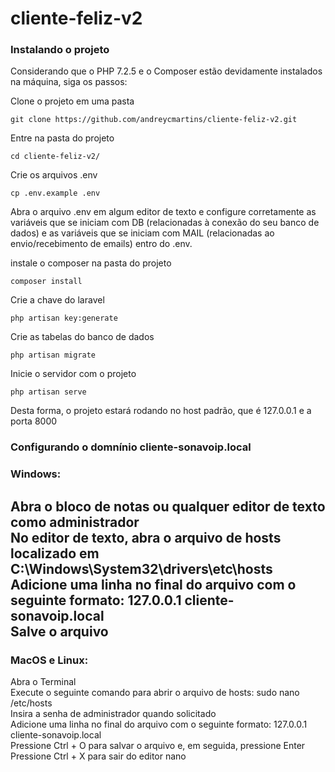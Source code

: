 # cliente-feliz-v2
 
### Instalando o projeto

Considerando que o PHP 7.2.5 e o Composer estão devidamente instalados na máquina, siga os passos:

Clone o projeto em uma pasta
```
git clone https://github.com/andreycmartins/cliente-feliz-v2.git
```
Entre na pasta do projeto
```
cd cliente-feliz-v2/
```
Crie os arquivos .env
```
cp .env.example .env
```

Abra o arquivo .env em algum editor de texto e configure corretamente as variáveis que se iniciam com DB (relacionadas à conexão do seu banco de dados) e as variáveis que se iniciam com MAIL (relacionadas ao envio/recebimento de emails) entro do .env.

instale o composer na pasta do projeto
```
composer install
```
Crie a chave do laravel
```
php artisan key:generate
```
Crie as tabelas do banco de dados
```
php artisan migrate
```
Inicie o servidor com o projeto
```
php artisan serve
```
Desta forma, o projeto estará rodando no host padrão, que é 127.0.0.1 e a porta 8000



### Configurando o domnínio cliente-sonavoip.local

<h3>Windows:</h3>

Abra o bloco de notas ou qualquer editor de texto como administrador<br>
No editor de texto, abra o arquivo de hosts localizado em C:\Windows\System32\drivers\etc\hosts<br>
Adicione uma linha no final do arquivo com o seguinte formato: 127.0.0.1  cliente-sonavoip.local<br>
Salve o arquivo<br>
---
<h3>MacOS e Linux:</h3>

Abra o Terminal<br>
Execute o seguinte comando para abrir o arquivo de hosts: sudo nano /etc/hosts<br>
Insira a senha de administrador quando solicitado<br>
Adicione uma linha no final do arquivo com o seguinte formato: 127.0.0.1  cliente-sonavoip.local<br>
Pressione Ctrl + O para salvar o arquivo e, em seguida, pressione Enter<br>
Pressione Ctrl + X para sair do editor nano<br>